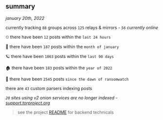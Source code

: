
## summary
_january 20th, 2022_

currently tracking `88` groups across `125` relays & mirrors - _`56` currently online_

⏲ there have been `12` posts within the `last 24 hours`

🦈 there have been `187` posts within the `month of january`

🪐 there have been `1063` posts within the `last 90 days`

🏚 there have been `183` posts within the `year of 2022`

🦕 there have been `2545` posts `since the dawn of ransomwatch`

there are `43` custom parsers indexing posts

_`20` sites using v2 onion services are no longer indexed - [support.torproject.org](https://support.torproject.org/onionservices/v2-deprecation/)_

> see the project [README](https://github.com/thetanz/ransomwatch#ransomwatch--) for backend technicals
